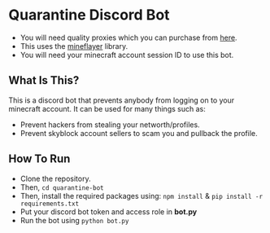 # Quarantine Discord Bot
- You will need quality proxies which you can purchase from [here](https://swiftproxy.io/).
- This uses the [mineflayer](https://github.com/PrismarineJS/mineflayer) library.
- You will need your minecraft account session ID to use this bot.
## What Is This?
This is a discord bot that prevents anybody from logging on to your minecraft account.
It can be used for many things such as:
- Prevent hackers from stealing your networth/profiles.
- Prevent skyblock account sellers to scam you and pullback the profile.
## How To Run
- Clone the repository.
- Then, `cd quarantine-bot`
- Then, install the required packages using: `npm install` & `pip install -r requirements.txt`
- Put your discord bot token and access role in **bot.py**
- Run the bot using `python bot.py`
